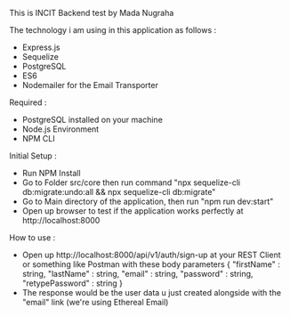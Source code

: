 This is INCIT Backend test by Mada Nugraha

The technology i am using in this application as follows : 
- Express.js
- Sequelize
- PostgreSQL
- ES6
- Nodemailer for the Email Transporter


Required : 
- PostgreSQL installed on your machine
- Node.js Environment
- NPM CLI


Initial Setup : 
- Run NPM Install
- Go to Folder src/core then run command "npx sequelize-cli db:migrate:undo:all && npx sequelize-cli db:migrate"
- Go to Main directory of the application, then run "npm run dev:start"
- Open up browser to test if the application works perfectly at http://localhost:8000

How to use : 
- Open up http://localhost:8000/api/v1/auth/sign-up at your REST Client or something like Postman with these body parameters {
    "firstName" : string,
    "lastName" : string,
    "email" : string,
    "password" : string,
    "retypePassword" : string
}
- The response would be the user data u just created alongside with the "email" link (we're using Ethereal Email)